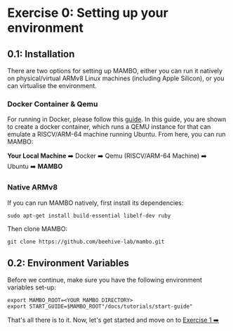 # Exercise 0: Setting up your environment

## 0.1: Installation

There are two options for setting up MAMBO, either you can run it natively on physical/virtual ARMv8 Linux machines (including Apple Silicon), or you can virtualise the environment.

### Docker Container & Qemu

For running in Docker, please follow this [guide](https://github.com/beehive-lab/mambo/tree/master/docker). In this guide, you are shown to create a docker container, which runs a QEMU instance for that can emulate a RISCV/ARM-64 machine running Ubuntu. From here, you can run MAMBO:

**Your Local Machine** :arrow_right: Docker :arrow_right: Qemu (RISCV/ARM-64 Machine) :arrow_right: Ubuntu :arrow_right: **MAMBO**

### Native ARMv8

If you can run MAMBO natively, first install its dependencies:

```console
sudo apt-get install build-essential libelf-dev ruby
```

Then clone MAMBO:

```console
git clone https://github.com/beehive-lab/mambo.git
```

## 0.2: Environment Variables

Before we continue, make sure you have the following environment variables set-up:

```console
export MAMBO_ROOT=<YOUR MAMBO DIRECTORY>
export START_GUIDE=$MAMBO_ROOT"/docs/tutorials/start-guide"
```

That's all there is to it. Now, let's get started and move on to [Exercise 1 ➡️](../exercise1/README.md)

